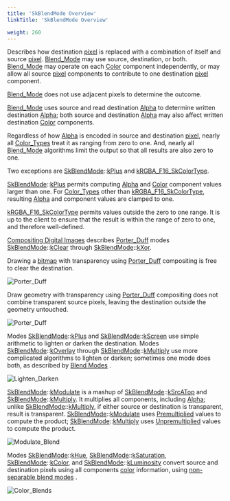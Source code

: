 ```yaml
---
title: 'SkBlendMode Overview'
linkTitle: 'SkBlendMode Overview'

weight: 260
---
```


Describes how destination <a href='undocumented#Pixel'>pixel</a> is replaced
with a combination of itself and source <a href='undocumented#Pixel'>pixel</a>.
<a href='#Blend_Mode'>Blend_Mode</a> may use source, destination, or both.
<a href='#Blend_Mode'>Blend_Mode</a> may operate on each
<a href='https://api.skia.org/SkColor_8h.html'>Color</a> component
independently, or may allow all source <a href='undocumented#Pixel'>pixel</a>
components to contribute to one destination
<a href='undocumented#Pixel'>pixel</a> component.

<a href='#Blend_Mode'>Blend_Mode</a> does not use adjacent pixels to determine
the outcome.

<a href='#Blend_Mode'>Blend_Mode</a> uses source and read destination
<a href='https://api.skia.org/SkColor_8h.html#a918cf5a3a68406ac8107f6be48fb906e'>Alpha</a>
to determine written destination
<a href='https://api.skia.org/SkColor_8h.html#a918cf5a3a68406ac8107f6be48fb906e'>Alpha</a>;
both source and destination
<a href='https://api.skia.org/SkColor_8h.html#a918cf5a3a68406ac8107f6be48fb906e'>Alpha</a>
may also affect written destination
<a href='https://api.skia.org/SkColor_8h.html'>Color</a> components.

Regardless of how
<a href='https://api.skia.org/SkColor_8h.html#a918cf5a3a68406ac8107f6be48fb906e'>Alpha</a>
is encoded in source and destination <a href='undocumented#Pixel'>pixel</a>,
nearly all <a href='#Image_Info_Color_Type'>Color_Types</a> treat it as ranging
from zero to one. And, nearly all <a href='#Blend_Mode'>Blend_Mode</a>
algorithms limit the output so that all results are also zero to one.

Two exceptions are
<a href='https://api.skia.org/SkBlendMode_8h.html#ad96d76accb8ff5f3eafa29b91f7a25f0'>SkBlendMode</a>::<a href='#SkBlendMode_kPlus'>kPlus</a>
and
<a href='https://api.skia.org/SkImageInfo_8h.html#a9ac0b62b3d2c6c7e1a80db557243f93e'>kRGBA_F16_SkColorType</a>.

<a href='https://api.skia.org/SkBlendMode_8h.html#ad96d76accb8ff5f3eafa29b91f7a25f0'>SkBlendMode</a>::<a href='#SkBlendMode_kPlus'>kPlus</a>
permits computing
<a href='https://api.skia.org/SkColor_8h.html#a918cf5a3a68406ac8107f6be48fb906e'>Alpha</a>
and <a href='https://api.skia.org/SkColor_8h.html'>Color</a> component values
larger than one. For <a href='#Image_Info_Color_Type'>Color_Types</a> other than
<a href='https://api.skia.org/SkImageInfo_8h.html#a9ac0b62b3d2c6c7e1a80db557243f93e'>kRGBA_F16_SkColorType</a>,
resulting
<a href='https://api.skia.org/SkColor_8h.html#a918cf5a3a68406ac8107f6be48fb906e'>Alpha</a>
and component values are clamped to one.

<a href='https://api.skia.org/SkImageInfo_8h.html#a9ac0b62b3d2c6c7e1a80db557243f93e'>kRGBA_F16_SkColorType</a>
permits values outside the zero to one range. It is up to the client to ensure
that the result is within the range of zero to one, and therefore well-defined.

<a name='Porter_Duff'></a>

<a href='https://graphics.pixar.com/library/Compositing/paper.pdf'>Compositing
Digital Images</a></a> describes
<a href='#Blend_Mode_Overview_Porter_Duff'>Porter_Duff</a> modes
<a href='https://api.skia.org/SkBlendMode_8h.html#ad96d76accb8ff5f3eafa29b91f7a25f0'>SkBlendMode</a>::<a href='#SkBlendMode_kClear'>kClear</a>
through
<a href='https://api.skia.org/SkBlendMode_8h.html#ad96d76accb8ff5f3eafa29b91f7a25f0'>SkBlendMode</a>::<a href='#SkBlendMode_kXor'>kXor</a>.

Drawing a <a href='https://api.skia.org/classSkBitmap.html'>bitmap</a> with
transparency using <a href='#Blend_Mode_Overview_Porter_Duff'>Porter_Duff</a>
compositing is free to clear the destination.

![Porter_Duff](https://fiddle.skia.org/i/819903e0bb125385269948474b6c8a84_raster.png)

Draw geometry with transparency using
<a href='#Blend_Mode_Overview_Porter_Duff'>Porter_Duff</a> compositing does not
combine transparent source pixels, leaving the destination outside the geometry
untouched.

![Porter_Duff](https://fiddle.skia.org/i/8f320c1e94e77046e00f7e9e843caa27_raster.png)

<a name='Lighten_Darken'></a>

Modes
<a href='https://api.skia.org/SkBlendMode_8h.html#ad96d76accb8ff5f3eafa29b91f7a25f0'>SkBlendMode</a>::<a href='#SkBlendMode_kPlus'>kPlus</a>
and
<a href='https://api.skia.org/SkBlendMode_8h.html#ad96d76accb8ff5f3eafa29b91f7a25f0'>SkBlendMode</a>::<a href='#SkBlendMode_kScreen'>kScreen</a>
use simple arithmetic to lighten or darken the destination. Modes
<a href='https://api.skia.org/SkBlendMode_8h.html#ad96d76accb8ff5f3eafa29b91f7a25f0'>SkBlendMode</a>::<a href='#SkBlendMode_kOverlay'>kOverlay</a>
through
<a href='https://api.skia.org/SkBlendMode_8h.html#ad96d76accb8ff5f3eafa29b91f7a25f0'>SkBlendMode</a>::<a href='#SkBlendMode_kMultiply'>kMultiply</a>
use more complicated algorithms to lighten or darken; sometimes one mode does
both, as described by <a href='https://en.wikipedia.org/wiki/Blend_modes'>Blend
Modes</a></a> .

![Lighten_Darken](https://fiddle.skia.org/i/23a33fa04cdd0204b2490d05e340f87c_raster.png)

<a name='Modulate_Blend'></a>

<a href='https://api.skia.org/SkBlendMode_8h.html#ad96d76accb8ff5f3eafa29b91f7a25f0'>SkBlendMode</a>::<a href='#SkBlendMode_kModulate'>kModulate</a>
is a mashup of
<a href='https://api.skia.org/SkBlendMode_8h.html#ad96d76accb8ff5f3eafa29b91f7a25f0'>SkBlendMode</a>::<a href='#SkBlendMode_kSrcATop'>kSrcATop</a>
and
<a href='https://api.skia.org/SkBlendMode_8h.html#ad96d76accb8ff5f3eafa29b91f7a25f0'>SkBlendMode</a>::<a href='#SkBlendMode_kMultiply'>kMultiply</a>.
It multiplies all components, including
<a href='https://api.skia.org/SkColor_8h.html#a918cf5a3a68406ac8107f6be48fb906e'>Alpha</a>;
unlike
<a href='https://api.skia.org/SkBlendMode_8h.html#ad96d76accb8ff5f3eafa29b91f7a25f0'>SkBlendMode</a>::<a href='#SkBlendMode_kMultiply'>kMultiply</a>,
if either source or destination is transparent, result is transparent.
<a href='https://api.skia.org/SkBlendMode_8h.html#ad96d76accb8ff5f3eafa29b91f7a25f0'>SkBlendMode</a>::<a href='#SkBlendMode_kModulate'>kModulate</a>
uses <a href='undocumented#Premultiply'>Premultiplied</a> values to compute the
product;
<a href='https://api.skia.org/SkBlendMode_8h.html#ad96d76accb8ff5f3eafa29b91f7a25f0'>SkBlendMode</a>::<a href='#SkBlendMode_kMultiply'>kMultiply</a>
uses <a href='undocumented#Unpremultiply'>Unpremultiplied</a> values to compute
the product.

![Modulate_Blend](https://fiddle.skia.org/i/877f96610ab7638a310432674b04f837_raster.png)

<a name='Color_Blends'></a>

Modes
<a href='https://api.skia.org/SkBlendMode_8h.html#ad96d76accb8ff5f3eafa29b91f7a25f0'>SkBlendMode</a>::<a href='#SkBlendMode_kHue'>kHue</a>,
<a href='https://api.skia.org/SkBlendMode_8h.html#ad96d76accb8ff5f3eafa29b91f7a25f0'>SkBlendMode</a>::<a href='#SkBlendMode_kSaturation'>kSaturation</a>,
<a href='https://api.skia.org/SkBlendMode_8h.html#ad96d76accb8ff5f3eafa29b91f7a25f0'>SkBlendMode</a>::<a href='#SkBlendMode_kColor'>kColor</a>,
and
<a href='https://api.skia.org/SkBlendMode_8h.html#ad96d76accb8ff5f3eafa29b91f7a25f0'>SkBlendMode</a>::<a href='#SkBlendMode_kLuminosity'>kLuminosity</a>
convert source and destination pixels using all components
<a href='https://api.skia.org/SkColor_8h.html'>color</a> information, using
<a href='https://www.w3.org/TR/compositing-1/#blendingnonseparable'>non-separable
blend modes</a></a> .

![Color_Blends](https://fiddle.skia.org/i/630fe21aea8369b307231f5bcf8b2d50_raster.png)
